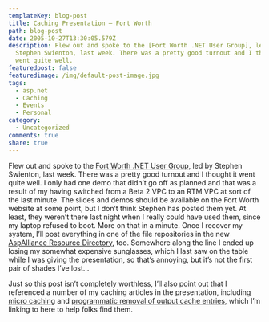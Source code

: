 ```yaml
---
templateKey: blog-post
title: Caching Presentation – Fort Worth
path: blog-post
date: 2005-10-27T13:30:05.579Z
description: Flew out and spoke to the [Fort Worth .NET User Group], led by
  Stephen Swienton, last week. There was a pretty good turnout and I thought it
  went quite well.
featuredpost: false
featuredimage: /img/default-post-image.jpg
tags:
  - asp.net
  - Caching
  - Events
  - Personal
category:
  - Uncategorized
comments: true
share: true
---
```

<!--StartFragment-->

Flew out and spoke to the [Fort Worth .NET User Group](http://www.fwdnug.org/), led by Stephen Swienton, last week. There was a pretty good turnout and I thought it went quite well. I only had one demo that didn’t go off as planned and that was a result of my having switched from a Beta 2 VPC to an RTM VPC at sort of the last minute. The slides and demos should be available on the Fort Worth website at some point, but I don’t think Stephen has posted them yet. At least, they weren’t there last night when I really could have used them, since my laptop refused to boot. More on that in a minute. Once I recover my system, I’ll post everything in one of the file repositories in the new [AspAlliance Resource Directory](http://index.aspalliance.com/), too. Somewhere along the line I ended up losing my somewhat expensive sunglasses, which I last saw on the table while I was giving the presentation, so that’s annoying, but it’s not the first pair of shades I’ve lost…

Just so this post isn’t completely worthless, I’ll also point out that I referenced a number of my caching articles in the presentation, including [micro caching](http://aspalliance.com/251) and [programmatic removal of output cache entries](http://aspalliance.com/668), which I’m linking to here to help folks find them.

<!--EndFragment-->